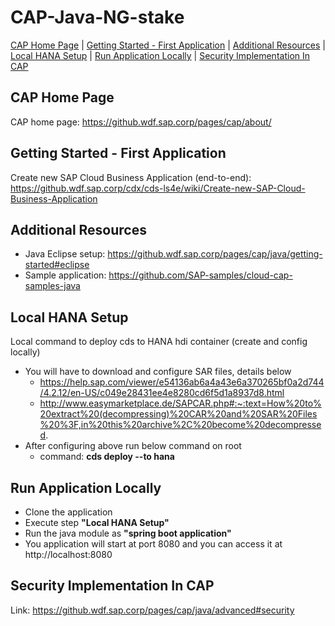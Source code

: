 # CAP-Java-NG-stake
[CAP Home Page](#cap-home-page) | [Getting Started - First Application](#getting-started---first-application) | [Additional Resources](#additional-resources) | [Local HANA Setup](#local-hana-setup) | [Run Application Locally](#run-application-locally) | [Security Implementation In CAP](#security-implementation-in-cap)
## CAP Home Page
CAP home page: https://github.wdf.sap.corp/pages/cap/about/

## Getting Started - First Application
Create new SAP Cloud Business Application (end-to-end): https://github.wdf.sap.corp/cdx/cds-ls4e/wiki/Create-new-SAP-Cloud-Business-Application

## Additional Resources
- Java Eclipse setup: https://github.wdf.sap.corp/pages/cap/java/getting-started#eclipse </br>
-	Sample application: https://github.com/SAP-samples/cloud-cap-samples-java

## Local HANA Setup
Local command to deploy cds to HANA hdi container (create and config locally)
- You will have to download and configure SAR files, details below </br>
  - https://help.sap.com/viewer/e54136ab6a4a43e6a370265bf0a2d744/4.2.12/en-US/c049e28431ee4e8280cd6f5d1a8937d8.html
  - http://www.easymarketplace.de/SAPCAR.php#:~:text=How%20to%20extract%20(decompressing)%20CAR%20and%20SAR%20Files%20%3F,in%20this%20archive%2C%20become%20decompressed.
- After configuring above run below command on root
  - command: **cds deploy --to hana**
  
## Run Application Locally
- Clone the application
- Execute step **"Local HANA Setup"**
- Run the java module as **"spring boot application"**
- You application will start at port 8080 and you can access it at http://localhost:8080

## Security Implementation In CAP
Link: https://github.wdf.sap.corp/pages/cap/java/advanced#security
